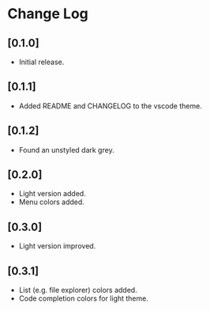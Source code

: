 # Change Log

## [0.1.0]

- Initial release.

## [0.1.1]

- Added README and CHANGELOG to the vscode theme.

## [0.1.2]

- Found an unstyled dark grey.

## [0.2.0]

- Light version added.
- Menu colors added.

## [0.3.0]

- Light version improved.

## [0.3.1]

- List (e.g. file explorer) colors added.
- Code completion colors for light theme.